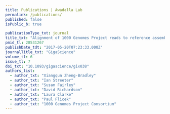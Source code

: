 ```yaml
---
title: Publications | Awadalla Lab
permalink: /publications/
published: false
isPublic_b: true

publicationType_txt: journal
title_txt: "Alignment of 1000 Genomes Project reads to reference assembly GRCh38."
pmid_tl: 28531267
publishDate_tdt: "2017-05-20T07:23:33.000Z"
journalTitle_txt: "GigaScience"
volume_tl: 6
issue_tl: 7
doi_txt: "10.1093/gigascience/gix038"
authors_list: 
  - author_txt: "Xiangqun Zheng-Bradley"
  - author_txt: "Ian Streeter"
  - author_txt: "Susan Fairley"
  - author_txt: "David Richardson"
  - author_txt: "Laura Clarke"
  - author_txt: "Paul Flicek"
  - author_txt: "1000 Genomes Project Consortium"
---
```


